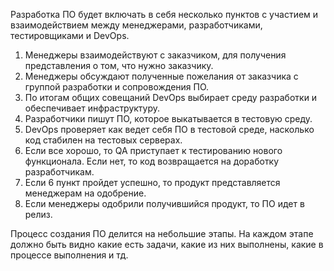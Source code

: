 Разработка ПО будет включать в себя несколько пунктов с участием и взаимодействием между менеджерами, разработчиками, тестировщиками и DevOps. 
1.	Менеджеры взаимодействуют с заказчиком, для получения представления о том, что нужно заказчику.
2.	Менеджеры обсуждают полученные пожелания от заказчика с группой разработки и сопровождения ПО.
3.	 По итогам общих совещаний DevOps выбирает среду разработки и обеспечивает инфраструктуру.
4.	Разработчики пишут ПО, которое выкатывается в тестовую среду.
5.	DevOps проверяет как ведет себя ПО в тестовой среде, насколько код стабилен на тестовых серверах.
6.	Если все хорошо, то QA приступает к тестированию нового функционала. Если нет, то код возвращается на доработку разработчикам.
7.	Если 6 пункт пройдет успешно, то продукт представляется менеджерам на одобрение.
8.	Если менеджеры одобрили получившийся продукт, то ПО идет в релиз.

Процесс создания ПО делится на небольшие этапы. На каждом этапе должно быть видно какие есть задачи, какие из них выполнены, какие в процессе выполнения и тд.
